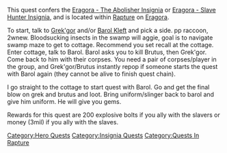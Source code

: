 This quest confers the [Eragora - The Abolisher
Insignia](Eragora_-_The_Abolisher_Insignia "wikilink") or [Eragora -
Slave Hunter Insignia](Eragora_-_Slave_Hunter_Insignia "wikilink"), and
is located within [Rapture](:Category:Rapture "wikilink") on
[Eragora](:Category:Eragora "wikilink").

To start, talk to [Grek'gor](Grek'gor "wikilink") and/or [Barol
Kleft](Barol_Kleft "wikilink") and pick a side. pp raccoon, 2wnew.
Bloodsucking insects in the swamp will aggie, goal is to navigate swamp
maze to get to cottage. Recommend you set recall at the cottage. Enter
cottage, talk to Barol. Barol asks you to kill Brutus, then Grek'gor.
Come back to him with their corpses. You need a pair of corpses/player
in the group, and Grek'gor/Brutus instantly repop if someone starts the
quest with Barol again (they cannot be alive to finish quest chain).

I go straight to the cottage to start quest with Barol. Go and get the
final blow on grek and brutus and loot. Bring uniform/slinger back to
barol and give him uniform. He will give you gems.

Rewards for this quest are 200 explosive bolts if you ally with the
slavers or money (3mil) if you ally with the slaves.

[Category:Hero Quests](Category:Hero_Quests "wikilink")
[Category:Insignia Quests](Category:Insignia_Quests "wikilink")
[Category:Quests In Rapture](Category:Quests_In_Rapture "wikilink")
